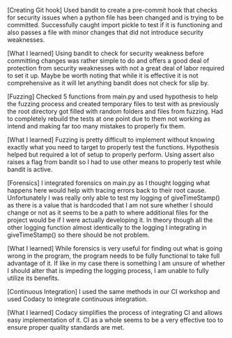[Creating Git hook]
Used bandit to create a pre-commit hook that checks for security issues when a python file has been changed and is trying to be committed.
Successfully caught import pickle to test if it is functioning and also passes a file with minor changes that did not introduce security weaknesses.

[What I learned]
Using bandit to check for security weakness before committing changes was rather simple to do and offers a good deal of protection from security weaknesses with not a great deal of labor required to set it up. Maybe be worth noting that while it is effective it is not comprehensive as it will let anything bandit does not check for slip by.

[Fuzzing]
Checked 5 functions from main.py and used hypothesis to help the fuzzing process and created temporary files to test with as previously the root directory got filled with random folders and files from fuzzing. Had to completely rebuild the tests at one point due to them not working as intend and making far too many mistakes to properly fix them.

[What I learned]
Fuzzing is pretty difficult to implement without knowing exactly what you need to target to properly test the functions. Hypothesis helped but required a lot of setup to properly perform. Using assert also raises a flag from bandit so I had to use other means to properly test while bandit is active.

[Forensics]
I integrated forensics on main.py as I thought logging what happens here would help with tracing errors back to their root cause. Unfortunately I was really only able to test my logging of giveTimeStamp() as there is a value that is hardcoded that I am not sure whether I should change or not as it seems to be a path to where additional files for the project would be if I were actually developing it. In theory though all the other logging function almost identically to the logging I integrating in giveTimeStamp() so there should be not problem.

[What I learned]
While forensics is very useful for finding out what is going wrong in the program, the program needs to be fully functional to take full advantage of it. If like in my case there is something I am unsure of whether I should alter that is impeding the logging process, I am unable to fully utilize its benefits.

[Continuous Integration]
I used the same methods in our CI workshop and used Codacy to integrate continuous integration.

[What I learned]
Codacy simplifies the process of integrating CI and allows easy implementation of it. CI as a whole seems to be a very effective too to ensure proper quality standards are met.
